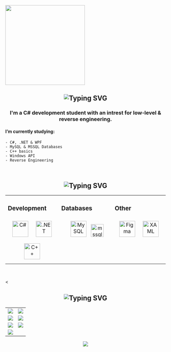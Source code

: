 <!-- TITLE GIF -->
<div align="left">
    <p>
        <img src="https://external-content.duckduckgo.com/iu/?u=https%3A%2F%2Fcdn-images-1.medium.com%2Fmax%2F1200%2F1*JtC1CS6-OT218_QzRlLXFw.gif&f=1&nofb=1&ipt=05ae2708d1a175c171d07835ce7fd0e626c4715ad5f72f8c17a94f5b65223880&ipo=images" width="250" height="250"/>
    </p>
</div>

<!-- ABOUT ME -->
<div align="center">
    <h2>
        <img src="https://readme-typing-svg.herokuapp.com?font=Jetbrains+mono&size=40&duration=3000&color=000000&center=true&vCenter=true&width=435&lines=About+me..;" alt="Typing SVG"/>
    </h2>
    <h3>
       I'm a C# development student with an intrest for low-level & reverse engineering.
    </h3>
</div>
<div>
    <h4>
    I’m currently studying:
    </h4>
</div>

    - C#, .NET & WPF
    - MySQL & MSSQL Databases
    - C++ basics
    - Windows API
    - Reverse Engineering
</br>

<!-- SKILL SET -->
<div align="center">
    <h2>
        <img src="https://readme-typing-svg.herokuapp.com?font=Jetbrains+mono&size=40&duration=3000&color=000000&center=true&vCenter=true&width=435&lines=Skill+set;" alt="Typing SVG"/>
    </h2>
</div>
<table align="center"><tr><td valign="top" width="33%">
    
### Development  
<div align="center">  
<a href="https://docs.microsoft.com/en-us/dotnet/csharp/" target="_blank"><img style="margin: 10px" src="https://profilinator.rishav.dev/skills-assets/csharp-original.svg" alt="C#" height="50" /></a>  
<a href="https://dotnet.microsoft.com/download/dotnet-framework" target="_blank"><img style="margin: 10px" src="https://profilinator.rishav.dev/skills-assets/dot-net-original-wordmark.svg" alt=".NET" height="50" /></a>
<a href="https://cplusplus.com/" target="_blank"><img style="margin: 10px" src="https://profilinator.rishav.dev/skills-assets/cplusplus-original.svg" alt="C++" height="50"/></a>  
</div>
</td><td valign="top" width="33%">
    
### Databases  
<div align="center">  
<a href="https://www.mysql.com/" target="_blank"><img style="margin: 10px" src="https://profilinator.rishav.dev/skills-assets/mysql-original-wordmark.svg" alt="MySQL" height="50" /></a>
<a href="https://www.microsoft.com/en-us/sql-server" target="_blank" rel="noreferrer"> <img src="https://www.svgrepo.com/show/303229/microsoft-sql-server-logo.svg" alt="mssql" width="40" height="40"/> </a>
</div>
</td><td valign="top" width="33%">
    
### Other  
<div align="center">  
<a href="https://www.figma.com/" target="_blank"><img style="margin: 10px" src="https://profilinator.rishav.dev/skills-assets/figma-icon.svg" alt="Figma" height="50" /></a>  
<a href="https://docs.microsoft.com/en-us/dotnet/desktop/wpf/xaml/" target="_blank"><img style="margin: 10px" src="https://profilinator.rishav.dev/skills-assets/xaml.png" alt="XAML" height="50" /></a>  
</div>
</td>
</tr>
</table>  
<br/>  

<!-- STATS -->
<<div align="center">
    <h2>
        <img src="https://readme-typing-svg.herokuapp.com?font=Jetbrains+mono&size=40&duration=3000&color=000000&center=true&vCenter=true&width=435&lines=Stats;" alt="Typing SVG"/>
    </h2>
</div>

<div align="center">
 <table align="center" style="border-collapse: collapse;">
    <tr width="100">
       <td><img src="https://github-profile-summary-cards.vercel.app/api/cards/profile-details?username=xGrimy&theme=github_dark"/></td>   
       <td><img src="https://github-readme-streak-stats.herokuapp.com/?user=xGrimy&theme=github_dark"/></td>
    </tr>
    <tr>
        <td><img src="https://github-profile-summary-cards.vercel.app/api/cards/stats?username=xGrimy&theme=github_dark"/></td>
        <td><img src="https://github-profile-summary-cards.vercel.app/api/cards/productive-time?username=xGrimy&theme=github_dark&utcOffset=10"/></td>
    </tr>
    <tr>
        <td><img src="https://github-profile-summary-cards.vercel.app/api/cards/repos-per-language?username=xGrimy&theme=github_dark"/></td>
        <td><img src="https://github-profile-summary-cards.vercel.app/api/cards/most-commit-language?username=xGrimy&theme=github_dark"/></td>
    </tr>
    <tr>
        <td><img src="https://api.daily.dev/devcards/bd837cbf8c2041c69663f8baacf5e463.png?r=3qs"/></td>
    </tr>
 </table>
<img src="https://komarev.com/ghpvc/?username=xGrimy&&style=flat-square" align="center" />
</div>


<!--https://dev.to/zanepearton/creating-an-engaging-github-profile-a-step-by-step-guide-4hfl-->

